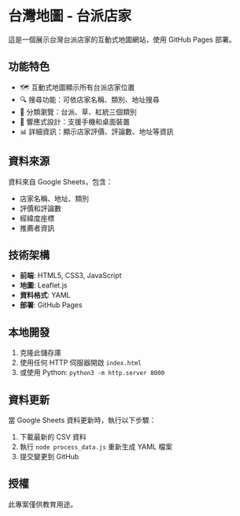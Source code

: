 # 台灣地圖 - 台派店家

這是一個展示台灣台派店家的互動式地圖網站，使用 GitHub Pages 部署。

## 功能特色

- 🗺️ 互動式地圖顯示所有台派店家位置
- 🔍 搜尋功能：可依店家名稱、類別、地址搜尋
- 📍 分類瀏覽：台派、草、紅統三個類別
- 📱 響應式設計：支援手機和桌面裝置
- 📊 詳細資訊：顯示店家評價、評論數、地址等資訊

## 資料來源

資料來自 Google Sheets，包含：
- 店家名稱、地址、類別
- 評價和評論數
- 經緯度座標
- 推薦者資訊

## 技術架構

- **前端**: HTML5, CSS3, JavaScript
- **地圖**: Leaflet.js
- **資料格式**: YAML
- **部署**: GitHub Pages

## 本地開發

1. 克隆此儲存庫
2. 使用任何 HTTP 伺服器開啟 `index.html`
3. 或使用 Python: `python3 -m http.server 8000`

## 資料更新

當 Google Sheets 資料更新時，執行以下步驟：

1. 下載最新的 CSV 資料
2. 執行 `node process_data.js` 重新生成 YAML 檔案
3. 提交變更到 GitHub

## 授權

此專案僅供教育用途。